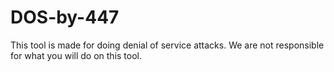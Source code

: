 # DOS-by-447
 This tool is made for doing denial of service attacks.
We are not responsible for what you will do on this tool.
